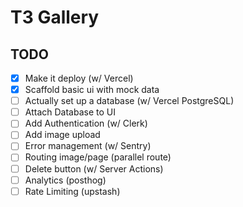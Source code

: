 # T3 Gallery

## TODO

- [x] Make it deploy (w/ Vercel)
- [x] Scaffold basic ui with mock data
- [ ] Actually set up a database (w/ Vercel PostgreSQL)
- [ ] Attach Database to UI
- [ ] Add Authentication (w/ Clerk)
- [ ] Add image upload
- [ ] Error management (w/ Sentry)
- [ ] Routing image/page (parallel route)
- [ ] Delete button (w/ Server Actions)
- [ ] Analytics (posthog)
- [ ] Rate Limiting (upstash)
